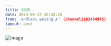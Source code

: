 ```yaml
---
title: 2035
date: 2024-04-17 16:52:26
from: 'endless шизing ⍼' (channel1162404975)
layout: post
---
```


![image](photos/photo_316@17-04-2024_16-52-26.jpg)


